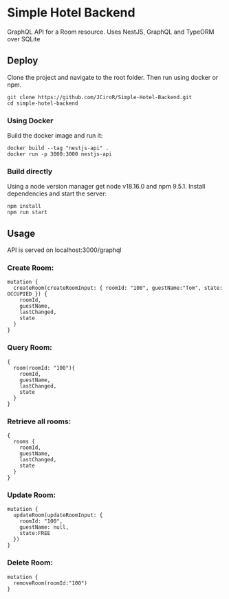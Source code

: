 # Simple Hotel Backend
GraphQL API for a Room resource.
Uses NestJS, GraphQL and TypeORM over SQLite

## Deploy
Clone the project and navigate to the root folder. Then run using docker or npm.

    git clone https://github.com/JCiroR/Simple-Hotel-Backend.git
    cd simple-hotel-backend

### Using Docker
Build the docker image and run it:

    docker build --tag "nestjs-api" .
    docker run -p 3000:3000 nestjs-api

### Build directly
Using a node version manager get node v18.16.0 and npm 9.5.1. Install dependencies and start the server:

    npm install
    npm run start

## Usage
API is served on localhost:3000/graphql

### Create Room:

    mutation {
      createRoom(createRoomInput: { roomId: "100", guestName:"Tom", state: OCCUPIED }) {
        roomId,
        guestName,
        lastChanged,
        state	
      }
    }

### Query Room:

    {
      room(roomId: "100"){
        roomId,
        guestName,
        lastChanged,
        state
      }
    }

### Retrieve all rooms:

    {
      rooms {
        roomId,
        guestName,
        lastChanged,
        state
      }
    }

### Update Room:

    mutation {
      updateRoom(updateRoomInput: {
        roomId: "100",
        guestName: null,
        state:FREE
      })
    }
    
### Delete Room:

    mutation {
      removeRoom(roomId:"100")
    }
